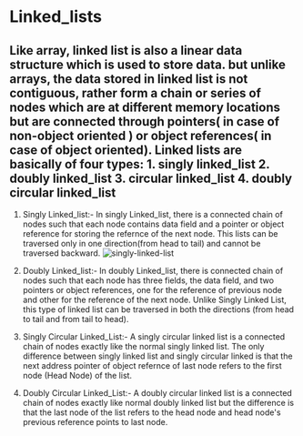 # Linked_lists
Like array, linked list is also a linear data structure which is used to store data. but unlike arrays, the data stored in linked list is not contiguous, rather form a chain or series of nodes which are at different memory locations but are connected through pointers( in case of non-object oriented ) or object references( in case of object oriented). 
Linked lists are basically of four types:
    1. singly linked_list
    2. doubly linked_list
    3. circular linked_list
    4. doubly circular linked_list
-------------------------------------------------------------------------------------------------------------------------------------------------------------------------
1. Singly Linked_list:- In singly Linked_list, there is a connected chain of nodes such that each node contains data field and a pointer or object reference for storing the refernce of the next node. This lists can be traversed only in one direction(from head to tail) and cannot be traversed backward.
![singly-linked-list](https://user-images.githubusercontent.com/131320569/233594539-b9722507-dea1-4923-a9dc-519ebf576ea2.png)

2. Doubly Linked_list:- In doubly Linked_list, there is connected chain of nodes such that each node has three fields, the data field, and two pointers or object references, one for the reference of previous node and other for the reference of the next node. Unlike Singly Linked List, this type of linked list can be traversed in both the directions (from head to tail and from tail to head).

3. Singly Circular Linked_List:- A singly circular linked list is a connected chain of nodes exactly like the normal singly linked list. The only difference between singly linked list and singly circular linked is that the next address pointer of object refernce of last node refers to the first node (Head Node) of the list.

4. Doubly Circular Linked_List:- A doubly circular linked list is a connected chain of nodes exactly like normal doubly linked list but the difference is that the last node of the list refers to the head node and head node's previous reference points to last node.
